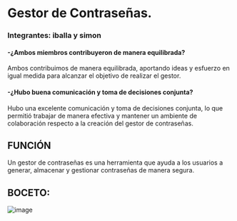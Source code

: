# Gestor de Contraseñas.
### Integrantes: iballa y simon

####  -¿Ambos miembros contribuyeron de manera equilibrada?


Ambos contribuimos de manera equilibrada, aportando ideas y esfuerzo en igual medida para alcanzar el objetivo de realizar el gestor.

#### -¿Hubo buena comunicación y toma de decisiones conjunta?

Hubo una excelente comunicación y toma de decisiones conjunta, lo que permitió trabajar de manera efectiva y mantener un ambiente de colaboración respecto a la creación del gestor de contraseñas.



## FUNCIÓN

Un gestor de contraseñas es una herramienta que ayuda a los usuarios a generar, almacenar y gestionar contraseñas de manera segura.

## BOCETO:
![image](https://github.com/user-attachments/assets/7edc1669-33ed-4e85-b3cd-428ac793e423)
